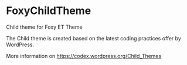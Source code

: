 # FoxyChildTheme
Child theme for Foxy ET Theme

The Child theme is created based on the latest coding practices offer by WordPress. 

More information on https://codex.wordpress.org/Child_Themes

